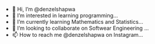 - 👋 Hi, I’m @denzelshapwa
- 👀 I’m interested in learning programming...
- 🌱 I’m currently learning Mathematics and Statistics...
- 💞️ I’m looking to collaborate on Softwear Engineering ...
- 📫 How to reach me @denzelshapwa on Instagram...

<!---
denzelshapwa/denzelshapwa is a ✨ special ✨ repository because its `README.md` (this file) appears on your GitHub profile.
You can click the Preview link to take a look at your changes.
--->
